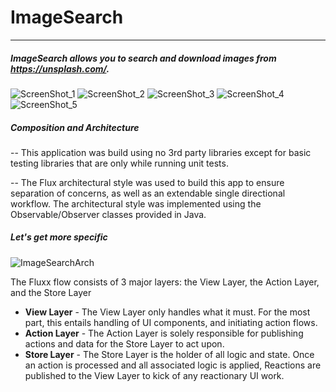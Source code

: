 # ImageSearch

------

##### ImageSearch allows you to search and download images from https://unsplash.com/.

![ScreenShot_1](https://github.com/ptmr3/image-search/blob/master/doc/Screenshot_1.png)
![ScreenShot_2](https://github.com/ptmr3/image-search/blob/master/doc/ScreenShot_2.png)
![ScreenShot_3](https://github.com/ptmr3/image-search/blob/master/doc/ScreenShot_3.png)
![ScreenShot_4](https://github.com/ptmr3/image-search/blob/master/doc/ScreenShot_4.png)
![ScreenShot_5](https://github.com/ptmr3/image-search/blob/master/doc/ScreenShot_5.png)

##### Composition and Architecture

--  This application was build using no 3rd party libraries except for basic
testing libraries that are only while running unit tests.

--  The Flux architectural style was used to build this app to ensure
  separation of concerns, as well as an extendable single directional workflow.
  The architectural style was implemented using the Observable/Observer classes provided in Java.


##### Let's get more specific

![ImageSearchArch](https://github.com/ptmr3/image-search/blob/master/doc/ImageSearchArch.png)



The Fluxx flow consists of 3 major layers: the View Layer, the Action Layer, and the Store Layer

- **View Layer** - The View Layer only handles what it must. For the most part, this entails
handling of UI components, and initiating action flows.
- **Action Layer** - The Action Layer is solely responsible for publishing
actions and data for the Store Layer to act upon.
- **Store Layer** -  The Store Layer is the holder of all logic and state.
Once an action is processed and all associated logic is applied, Reactions
are published to the View Layer to kick of any reactionary UI work.
